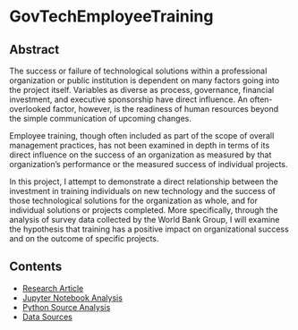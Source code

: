 # GovTechEmployeeTraining

## Abstract
The success or failure of technological solutions within a professional organization or public institution is dependent on many factors going into the project itself. Variables as diverse as process, governance, financial investment, and executive sponsorship have direct influence. An often-overlooked factor, however, is the readiness of human resources beyond the simple communication of upcoming changes.

Employee training, though often included as part of the scope of overall management practices, has not been examined in depth in terms of its direct influence on the success of an organization as measured by that organization’s performance or the measured success of individual projects. 

In this project, I attempt to demonstrate a direct relationship between the investment in training individuals on new technology and the success of those technological solutions for the organization as whole, and for individual solutions or projects completed. More specifically, through the analysis of survey data collected by the World Bank Group, I will examine the hypothesis that training has a positive impact on organizational success and on the outcome of specific projects.

## Contents

* [Research Article](https://github.com/jhmorse/GovTechEmployeeTraining/blob/main/Morse%20-%20Final%20Project%20-%20AS.470.708%20Open%20Data%20with%20Python.docx)
* [Jupyter Notebook Analysis](https://github.com/jhmorse/GovTechEmployeeTraining/blob/main/morse_project_govtech.ipynb)
* [Python Source Analysis](https://github.com/jhmorse/GovTechEmployeeTraining/blob/main/morse_project_govtech.py)
* [Data Sources](https://github.com/jhmorse/GovTechEmployeeTraining/tree/main/Data)


